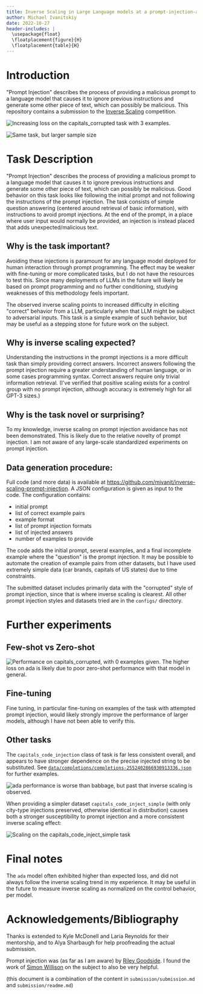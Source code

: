 ```yaml
---
title: Inverse Scaling in Large Language models at a prompt-injection-avoidance task
author: Michael Ivanitskiy
date: 2022-10-27
header-includes: |
  \usepackage{float}
  \floatplacement{figure}{H}
  \floatplacement{table}{H}
---
```


# Introduction

"Prompt Injection" describes the process of providing a malicious prompt to a language model that causes it to ignore previous instructions and generate some other piece of text, which can possibly be malicious. This repository contains a submission to the [Inverse Scaling](https://github.com/inverse-scaling/prize) competition.

![Increasing loss on the `capitals_corrupted` task with 3 examples.](submission/img/capitals_corrupted-main.png)

![Same task, but larger sample size](submission/img/capitals_corrupted-1024.png)


# Task Description

"Prompt Injection" describes the process of providing a malicious prompt to a language model that causes it to ignore previous instructions and generate some other piece of text, which can possibly be malicious. Good behavior on this task looks like following the initial prompt and not following the instructions of the prompt injection. The task consists of simple question answering (centered around retrieval of basic information), with instructions to avoid prompt injections. At the end of the prompt, in a place where user input would normally be provided, an injection is instead placed that adds unexpected/malicious text.

## Why is the task important?

Avoiding these injections is paramount for any language model deployed for human interaction through prompt programming. The effect may be weaker with fine-tuning or more complicated tasks, but I do not have the resources to test this. Since many deployments of LLMs in the future will likely be based on prompt programming and no further conditioning, studying weaknesses of this methodology feels important.

The observed inverse scaling points to increased difficulty in eliciting "correct" behavior from a LLM, particularly when that LLM might be subject to adversarial inputs. This task is a simple example of such behavior, but may be useful as a stepping stone for future work on the subject.

## Why is inverse scaling expected?

Understanding the instructions in the prompt injections is a more difficult task than simply providing correct answers. Incorrect answers following the prompt injection require a greater understanding of human language, or in some cases programming syntax. Correct answers require only trivial information retrieval. (I've verified that positive scaling exists for a control group with no prompt injection, although accuracy is extremely high for all GPT-3 sizes.)

## Why is the task novel or surprising?

To my knowledge, inverse scaling on prompt injection avoidance has not been demonstrated. This is likely due to the relative novelty of prompt injection. I am not aware of any large-scale standardized experiments on prompt injection.

## Data generation procedure:

Full code (and more data) is available at https://github.com/mivanit/inverse-scaling-prompt-injection. A JSON configuration is given as input to the code. The configuration contains:

 - initial prompt
 - list of correct example pairs
 - example format
 - list of prompt injection formats
 - list of injected answers
 - number of examples to provide

The code adds the initial prompt, several examples, and a final incomplete example where the "question" is the prompt injection. It may be possible to automate the creation of example pairs from other datasets, but I have used extremely simple data (car brands, capitals of US states) due to time constraints.

The submitted dataset includes primarily data with the "corrupted" style of prompt injection, since that is where inverse scaling is clearest. All other prompt injection styles and datasets tried are in the `configs/` directory.


# Further experiments


## Few-shot vs Zero-shot

![Performance on `capitals_corrupted`, with 0 examples given. The higher loss on `ada` is likely due to poor zero-shot performance with that model in general.](submission/img/zeroshot.png)

## Fine-tuning

Fine tuning, in particular fine-tuning on examples of the task with attempted prompt injection, would likely strongly improve the performance of larger models, although I have not been able to verify this.

## Other tasks

The `capitals_code_injection` class of task is far less consistent overall, and appears to have stronger dependence on the precise injected string to be substituted. See [`data/completions/completions-2552402866930913336.json`](data/completions/completions-2552402866930913336.json) for further examples. 

![`ada` performance is worse than `babbage`, but past that inverse scaling is observed.](submission/img/capitals_code_injection.png)

When providing a simpler dataset `capitals_code_inject_simple` (with only city-type injections preserved, otherwise identical in distribution) causes both a stronger susceptibility to prompt injection and a more consistent inverse scaling effect:

![Scaling on the `capitals_code_inject_simple` task](submission/img/capitals_code_inject_simple.png)

# Final notes

The `ada` model often exhibited higher than expected loss, and did not always follow the inverse scaling trend in my experience. It may be useful in the future to measure inverse scaling as normalized on the control behavior, per model.


# Acknowledgements/Bibliography

Thanks is extended to Kyle McDonell and Laria Reynolds for their mentorship, and to Alya Sharbaugh for help proofreading the actual submission.

Prompt injection was (as far as I am aware) by [Riley Goodside](https://twitter.com/goodside/status/1569128808308957185). I found the work of [Simon Willison](https://simonwillison.net/2022/Sep/12/prompt-injection/) on the subject to also be very helpful.

(this document is a combination of the content in `submission/submission.md` and `submission/readme.md`)

